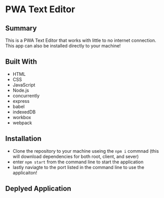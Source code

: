 # PWA Text Editor

## Summary
This is a PWA Text Editor that works with little to no internet connection.
This app can also be installed directly to your machine!

## Built With
* HTML
* CSS
* JavaScript
* Node.js
* concurrently
* express
* babel
* indexedDB
* workbox
* webpack

## Installation
* Clone the repository to your machine useing the `npm i` commnad (this will download dependencies for both root, client, and sever)
* enter `npm start` from the command line to start the application
* lastly naviagte to the port listed in the command line to use the applicaiton!

## Deplyed Application